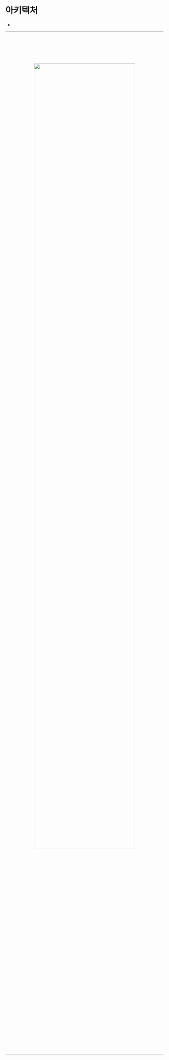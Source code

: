 # 아키텍처
> 
* 

<hr>
<br>

## 
#### 

<br>

### 

<div align="center">
  <img width="80%" src="" />
</div>

<br>
<hr>
<br>

